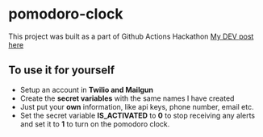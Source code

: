 # pomodoro-clock

This project was built as a part of Github Actions Hackathon [My DEV post here](https://dev.to/aishikamidder05/build-a-pomodoro-clock-using-github-actions-3fme)

## To use it for yourself

- Setup an account in **Twilio and Mailgun** 
- Create the **secret variables** with the same names I have created 
- Just put your **own** information, like api keys, phone number, email etc. 
- Set the secret variable **IS_ACTIVATED** to **0** to stop receiving any alerts and set it to **1** to turn on the pomodoro clock.
